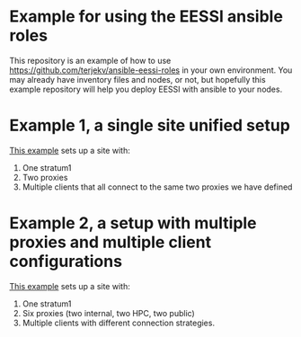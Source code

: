 # Example for using the EESSI ansible roles

This repository is an example of how to use https://github.com/terjekv/ansible-eessi-roles in your own environment. You may already have inventory files and nodes, or not, but hopefully this example repository will help you deploy EESSI with ansible to your nodes.

# Example 1, a single site unified setup

[This example](single-site/) sets up a site with:

1. One stratum1
2. Two proxies
3. Multiple clients that all connect to the same two proxies we have defined
   
# Example 2, a setup with multiple proxies and multiple client configurations

[This example](multiple-proxies/) sets up a site with:

1. One stratum1
2. Six proxies (two internal, two HPC, two public)
3. Multiple clients with different connection strategies.